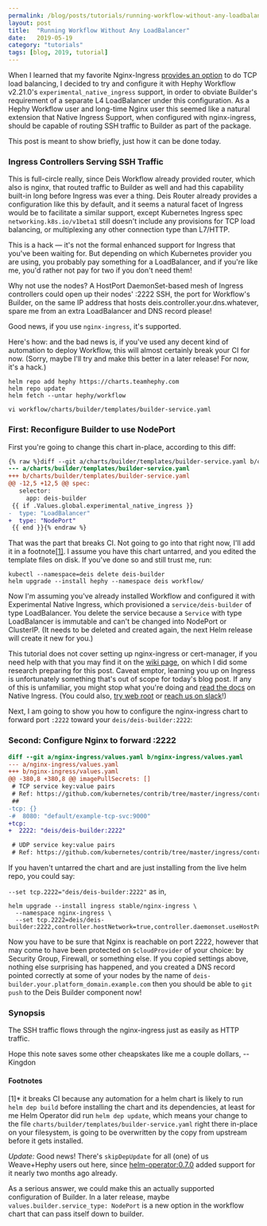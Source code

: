 ```yaml
---
permalink: /blog/posts/tutorials/running-workflow-without-any-loadbalancer.html
layout: post
title:  "Running Workflow Without Any LoadBalancer"
date:   2019-05-19
category: "tutorials"
tags: [blog, 2019, tutorial]
---
```


When I learned that my favorite Nginx-Ingress [provides an option][] to do TCP load balancing, I decided to try and configure it with Hephy Workflow v2.21.0's `experimental_native_ingress` support, in order to obviate Builder's requirement of a separate L4 LoadBalancer under this configuration. As a Hephy Workflow user and long-time Nginx user this seemed like a natural extension that Native Ingress Support, when configured with nginx-ingress, should be capable of routing SSH traffic to Builder as part of the package.

This post is meant to show briefly, just how it can be done today.

### Ingress Controllers Serving SSH Traffic

This is full-circle really, since Deis Workflow already provided router, which
also is nginx, that routed traffic to Builder as well and had this capability
built-in long before Ingress was ever a thing. Deis Router already provides a
configuration like this by default, and it seems a natural facet of Ingress
would be to facilitate a similar support, except Kubernetes Ingress spec
`networking.k8s.io/v1beta1` still doesn't include any provisions for TCP load
balancing, or multiplexing any other connection type than L7/HTTP.

This is a hack — it's not the formal enhanced support for Ingress that you've
been waiting for. But depending on which Kubernetes provider you are using, you
probably pay something for a LoadBalancer, and if you're like me, you'd rather
not pay for two if you don't need them!

Why not use the nodes?  A HostPort DaemonSet-based mesh of Ingress controllers
could open up their nodes' :2222 SSH, the port for Workflow's Builder, on the
same IP address that hosts deis.controller.your.dns.whatever, spare me from an
extra LoadBalancer and DNS record please!

Good news, if you use `nginx-ingress`, it's supported.

Here's how: and the bad news is, if you've used any decent kind of automation
to deploy Workflow, this will almost certainly break your CI for now. (Sorry,
maybe I'll try and make this better in a later release! For now, it's a hack.)

```shell
helm repo add hephy https://charts.teamhephy.com
helm repo update
helm fetch --untar hephy/workflow

vi workflow/charts/builder/templates/builder-service.yaml
```

### First: Reconfigure Builder to use NodePort

First you're going to change this chart in-place, according to this diff:
```diff
{% raw %}diff --git a/charts/builder/templates/builder-service.yaml b/charts/builder/templates/builder-service.yaml
--- a/charts/builder/templates/builder-service.yaml
+++ b/charts/builder/templates/builder-service.yaml
@@ -12,5 +12,5 @@ spec:
   selector:
     app: deis-builder
 {{ if .Values.global.experimental_native_ingress }}
-  type: "LoadBalancer"
+  type: "NodePort"
 {{ end }}{% endraw %}
```

That was the part that breaks CI. Not going to go into that right now, I'll add
it in a footnote[[1]](#footnotes). I assume you have this chart untarred, and you
edited the template files on disk. If you've done so and still trust me, run:

```
kubectl --namespace=deis delete deis-builder
helm upgrade --install hephy --namespace deis workflow/
```

Now I'm assuming you've already installed Workflow and configured it with
Experimental Native Ingress, which provisioned a `service/deis-builder` of type
LoadBalancer. You delete the service because a `Service` with type LoadBalancer
is immutable and can't be changed into NodePort or ClusterIP. (It needs to be
deleted and created again, the next Helm release will create it new for you.)

This tutorial does not cover setting up nginx-ingress or cert-manager, if you
need help with that you may find it on the [wiki page][], on which I did some
research preparing for this post. Caveat emptor, learning you up on Ingress is
unfortunately something that's out of scope for today's blog post. If any of
this is unfamiliar, you might stop what you're doing and [read the docs][] on
Native Ingress. (You could also, [try web root][] or [reach us on slack][]!)

Next, I am going to show you how to configure the nginx-ingress chart to
forward port `:2222` toward your `deis/deis-builder:2222`:

### Second: Configure Nginx to forward :2222

```diff
diff --git a/nginx-ingress/values.yaml b/nginx-ingress/values.yaml
--- a/nginx-ingress/values.yaml
+++ b/nginx-ingress/values.yaml
@@ -380,8 +380,8 @@ imagePullSecrets: []
 # TCP service key:value pairs
 # Ref: https://github.com/kubernetes/contrib/tree/master/ingress/controllers/nginx/examples/tcp
 ##
-tcp: {}
-#  8080: "default/example-tcp-svc:9000"
+tcp:
+  2222: "deis/deis-builder:2222"

 # UDP service key:value pairs
 # Ref: https://github.com/kubernetes/contrib/tree/master/ingress/controllers/nginx/examples/udp
```

If you haven't untarred the chart and are just installing from the live helm
repo, you could say:

`--set tcp.2222="deis/deis-builder:2222"` as in,

```shell
helm upgrade --install ingress stable/nginx-ingress \
  --namespace nginx-ingress \
  --set tcp.2222=deis/deis-builder:2222,controller.hostNetwork=true,controller.daemonset.useHostPort=true,controller.kind=DaemonSet,controller.service.type=NodePort
```

Now you have to be sure that Nginx is reachable on port 2222, however that may
come to have been protected on `$cloudProvider` of your choice: by Security
Group, Firewall, or something else. If you copied settings above, nothing else
surprising has happened, and you created a DNS record pointed correctly at some
of your nodes by the name of `deis-builder.your.platform_domain.example.com`
then you should be able to `git push` to the Deis Builder component now!

### Synopsis

The SSH traffic flows through the nginx-ingress just as easily as HTTP traffic.

Hope this note saves some other cheapskates like me a couple dollars, --Kingdon

#### Footnotes

[1]* it breaks CI because any automation for a helm chart is likely to run
`helm dep build` before installing the chart and its dependencies, at least for
me Helm Operator did run `helm dep update`, which means your change to the file
`charts/builder/templates/builder-service.yaml` right there in-place on your
filesystem, is going to be overwritten by the copy from upstream before it gets
installed.

*Update:* Good news! There's `skipDepUpdate` for all (one) of us Weave+Hephy
users out here, since [helm-operator:0.7.0][] added support for it nearly two
months ago already.

As a serious answer, we could make this an actually supported configuration of
Builder. In a later release, maybe `values.builder.service_type: NodePort` is a
new option in the workflow chart that can pass itself down to builder.

[wiki page]: https://wiki.hephy.pro/books/deishephy-workflow-pad/page/deploying-workflow-with-the-helm-operator
[provides an option]: https://github.com/kubernetes/contrib/tree/master/ingress/controllers/nginx/examples/tcp
[read the docs]: https://teamhephy.info/docs/installing-workflow/experimental-native-ingress/
[try web root]: https://web.teamhephy.com
[reach us on slack]: https://slack.teamhephy.com
[helm-operator:0.7.0]: https://github.com/weaveworks/flux/releases/tag/helm-0.7.0
